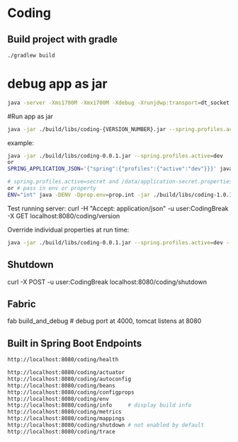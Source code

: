 Coding
===

Build project with gradle
-----
```bash
./gradlew build
```

# debug app as jar
```bash
java -server -Xms1700M -Xmx1700M -Xdebug -Xrunjdwp:transport=dt_socket,address=4000,server=y,suspend=y -jar build/libs/coding-0.1.0.jar --spring.profiles.active=dev > console.log 2>&1 &
```

#Run app as jar
```bash
java -jar ./build/libs/coding-{VERSION_NUMBER}.jar --spring.profiles.active=dev
```
example:
```bash
java -jar ./build/libs/coding-0.0.1.jar --spring.profiles.active=dev 
or
SPRING_APPLICATION_JSON='{"spring":{"profiles":{"active":"dev"}}}' java -jar ./build/libs/royalty-cargo-1.0.1-SNAPSHOT.jar

# spring.profiles.active=secret and /data/application-secret.properties exist. 
or # pass in env or property
ENV="int" java -DENV -Dprop.env=prop.int -jar ./build/libs/coding-1.0.1.jar --spring.config.location=/data/ 
```
Test running server:
curl  -H "Accept: application/json" -u user:CodingBreak -X GET localhost:8080/coding/version

Override individual properties at run time:
```bash
java -jar ./build/libs/coding-0.0.1.jar --spring.profiles.active=dev --spring.datasource.username= otherusername --spring.datasource.password= otherpassword --server.port=8888 --spring.config.location=location for override properties file
```

Shutdown
-----
curl -X POST -u user:CodingBreak localhost:8080/coding/shutdown

Fabric
-----------
fab build_and_debug # debug port at 4000, tomcat listens at 8080



Built in Spring Boot Endpoints
-------------------------------
```bash
http://localhost:8080/coding/health

http://localhost:8080/coding/actuator
http://localhost:8080/coding/autoconfig
http://localhost:8080/coding/beans
http://localhost:8080/coding/configprops
http://localhost:8080/coding/env
http://localhost:8080/coding/info     # display build info
http://localhost:8080/coding/metrics
http://localhost:8080/coding/mappings
http://localhost:8080/coding/shutdown # not enabled by default
http://localhost:8080/coding/trace
```
